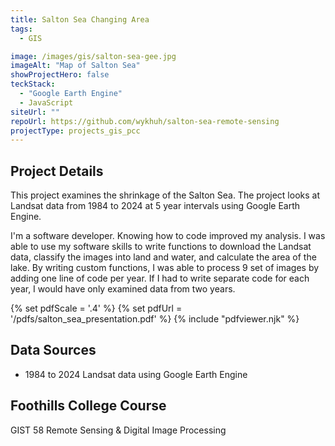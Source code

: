 ```yaml
---
title: Salton Sea Changing Area
tags:
  - GIS

image: /images/gis/salton-sea-gee.jpg
imageAlt: "Map of Salton Sea"
showProjectHero: false
teckStack:
  - "Google Earth Engine"
  - JavaScript
siteUrl: ""
repoUrl: https://github.com/wykhuh/salton-sea-remote-sensing
projectType: projects_gis_pcc
---
```


## Project Details

This project examines the shrinkage of the Salton Sea. The project looks at Landsat data from 1984 to 2024 at 5 year intervals using Google Earth Engine.

I'm a software developer. Knowing how to code improved my analysis. I was able to use my software skills to write functions to download the Landsat data, classify the images into land and water, and calculate the area of the lake. By writing custom functions, I was able to process 9 set of images by adding one line of code per year. If I had to write separate code for each year, I would have only examined data from two years.

{% set pdfScale = '.4' %}
{% set pdfUrl = '/pdfs/salton_sea_presentation.pdf' %}
{% include "pdfviewer.njk" %}

## Data Sources

- 1984 to 2024 Landsat data using Google Earth Engine

## Foothills College Course

GIST 58 Remote Sensing & Digital Image Processing
